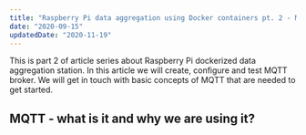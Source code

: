 ```yaml
---
title: "Raspberry Pi data aggregation using Docker containers pt. 2 - MQTT broker"
date: "2020-09-15"
updatedDate: "2020-11-19"
---
```


This is part 2 of article series about Raspberry Pi dockerized data aggregation station. In this article we will create, configure and test MQTT broker. We will get in touch with basic concepts of MQTT that are needed to get started.

## MQTT - what is it and why we are using it?

